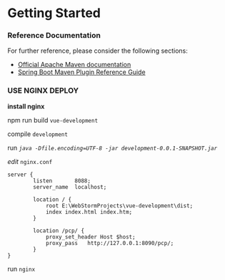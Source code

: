 # Getting Started

### Reference Documentation
For further reference, please consider the following sections:

* [Official Apache Maven documentation](https://maven.apache.org/guides/index.html)
* [Spring Boot Maven Plugin Reference Guide](https://docs.spring.io/spring-boot/docs/2.1.8.RELEASE/maven-plugin/)

### USE NGINX DEPLOY
__install nginx__

npm run build `vue-development` 

compile `development` 

run    _`java -Dfile.encoding=UTF-8 -jar development-0.0.1-SNAPSHOT.jar`_


_edit_ `nginx.conf`

```
server {
        listen       8088;
		server_name  localhost;	

		location / {
			root E:\WebStormProjects\vue-development\dist;
			index index.html index.htm;
		}
		
		location /pcp/ {
            proxy_set_header Host $host;
            proxy_pass   http://127.0.0.1:8090/pcp/;
		}
}
```

run `nginx`
